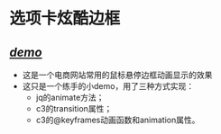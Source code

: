 # 选项卡炫酷边框
## ***[demo](https://yan7.github.io/jQuery-/)***
- 这是一个电商网站常用的鼠标悬停边框动画显示的效果
- 这只是一个练手的小demo，用了三种方式实现：
  + jq的animate方法；
  + c3的transition属性；
  + c3的@keyframes动画函数和animation属性。
